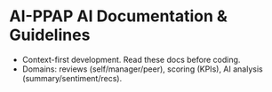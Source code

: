 # AI-PPAP AI Documentation & Guidelines
- Context-first development. Read these docs before coding.
- Domains: reviews (self/manager/peer), scoring (KPIs), AI analysis (summary/sentiment/recs).
